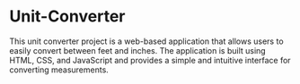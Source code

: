 # Unit-Converter
This unit converter project is a web-based application that allows users to easily convert between feet and inches. The application is built using HTML, CSS, and JavaScript and provides a simple and intuitive interface for converting measurements.
